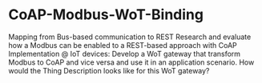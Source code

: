 # CoAP-Modbus-WoT-Binding

Mapping from Bus-based communication to REST
Research and evaluate how a Modbus can be enabled to a REST-based approach with CoAP
Implementation @ IoT devices: Develop a WoT gateway that transform Modbus to CoAP and vice versa and use it in an application scenario.
How would the Thing Description looks like for this WoT gateway?

